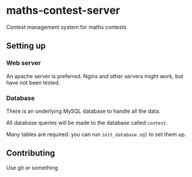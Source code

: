 # maths-contest-server
Contest management system for maths contests

## Setting up

### Web server
An apache server is preferred. Nginx and other servers might work, but have not been tested.

### Database
There is an underlying MySQL database to handle all the data.

All database queries will be made to the database called `contest`.

Many tables are required: you can run `init_database.sql` to set them up.

## Contributing
Use git or something
